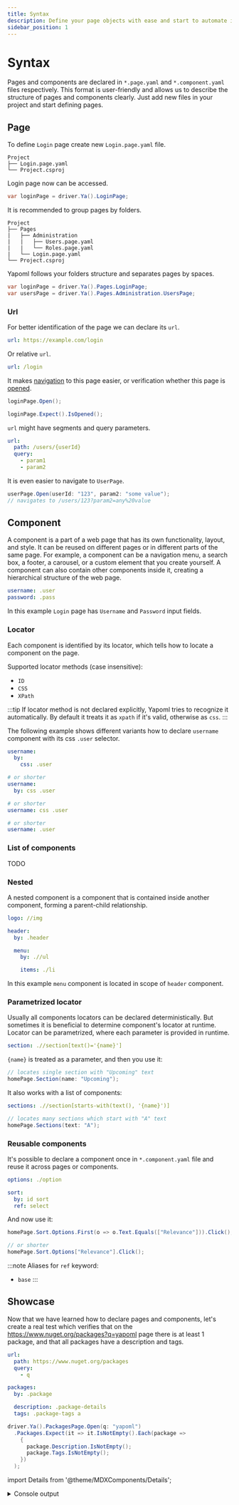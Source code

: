```yaml
---
title: Syntax
description: Define your page objects with ease and start to automate immediately
sidebar_position: 1
---
```


# Syntax

Pages and components are declared in `*.page.yaml` and `*.component.yaml` files respectively. This format is user-friendly and allows us to describe the structure of pages and components clearly. Just add new files in your project and start defining pages.

## Page

To define `Login` page create new `Login.page.yaml` file.

```
Project
├── Login.page.yaml
└── Project.csproj
```

Login page now can be accessed.

```csharp title="Program.cs"
var loginPage = driver.Ya().LoginPage;
```

It is recommended to group pages by folders.

```
Project
├── Pages
|   ├── Administration
|   |   ├── Users.page.yaml
|   |   └── Roles.page.yaml
|   └── Login.page.yaml
└── Project.csproj
```

Yapoml follows your folders structure and separates pages by spaces.

```csharp title="Program.cs"
var loginPage = driver.Ya().Pages.LoginPage;
var usersPage = driver.Ya().Pages.Administration.UsersPage;
```


### Url

For better identification of the page we can declare its `url`.

```yaml title="Login.page.yaml"
url: https://example.com/login
```

Or relative `url`.

```yaml title="Login.page.yaml"
url: /login
```

It makes [navigation](./interactions.md#open) to this page easier, or verification whether this page is [opened](./expectations.md#isopened).

```csharp title="Program.cs"
loginPage.Open();

loginPage.Expect().IsOpened();
```

`url` might have segments and query parameters.
```yaml title="User.page.yaml"
url:
  path: /users/{userId}
  query:
    - param1
    - param2
```

It is even easier to navigate to `UserPage`.

```csharp title="Program.cs"
userPage.Open(userId: "123", param2: "some value");
// navigates to /users/123?param2=any%20value
```


## Component

A component is a part of a web page that has its own functionality, layout, and style. It can be reused on different pages or in different parts of the same page. For example, a component can be a navigation menu, a search box, a footer, a carousel, or a custom element that you create yourself. A component can also contain other components inside it, creating a hierarchical structure of the web page.

```yaml title="Login.page.yaml"
username: .user
password: .pass
```

In this example `Login` page has `Username` and `Password` input fields.

### Locator

Each component is identified by its locator, which tells how to locate a component on the page.

Supported locator methods (case insensitive):
- `ID`
- `CSS`
- `XPath`

:::tip
If locator method is not declared explicitly, Yapoml tries to recognize it automatically. By default it treats it as `xpath` if it's valid, otherwise as `css`.
:::

The following example shows different variants how to declare `username` component with its css `.user` selector.

```yaml title="Login.page.yaml"
username:
  by:
    css: .user

# or shorter
username:
  by: css .user

# or shorter
username: css .user

# or shorter
username: .user
```


### List of components

TODO


### Nested

A nested component is a component that is contained inside another component, forming a parent-child relationship.

```yaml title="Home.page.yaml"
logo: //img

header:
  by: .header

  menu:
    by: .//ul

    items: ./li
```

In this example `menu` component is located in scope of `header` component.


### Parametrized locator

Usually all components locators can be declared deterministically. But sometimes it is beneficial to determine component's locator at runtime. Locator can be parametrized, where each parameter is provided in runtime.

```yaml title="Home.page.yaml"
section: .//section[text()='{name}']
```

`{name}` is treated as a parameter, and then you use it:

```csharp
// locates single section with "Upcoming" text
homePage.Section(name: "Upcoming");
```

It also works with a list of components:

```yaml title="Home.page.yaml"
sections: .//section[starts-with(text(), '{name}')]
```

```csharp
// locates many sections which start with "A" text
homePage.Sections(text: "A");
```


### Reusable components

It's possible to declare a component once in `*.component.yaml` file and reuse it across pages or components.

```yaml title="Select.component.yaml"
options: ./option
```

```yaml title="Home.page.yaml"
sort:
  by: id sort
  ref: select
```

And now use it:

```csharp
homePage.Sort.Options.First(o => o.Text.Equals(["Relevance"])).Click();

// or shorter
homePage.Sort.Options["Relevance"].Click();

```

:::note
Aliases for `ref` keyword:
- `base`
:::


## Showcase

Now that we have learned how to declare pages and components, let's create a real test which verifies that on the https://www.nuget.org/packages?q=yapoml page there is at least 1 package, and that all packages have a description and tags.

```yaml title="Packages.page.yaml"
url:
  path: https://www.nuget.org/packages
  query:
    - q

packages: 
  by: .package

  description: .package-details
  tags: .package-tags a
```

```csharp title="Program.cs"
driver.Ya().PackagesPage.Open(q: "yapoml")
  .Packages.Expect(it => it.IsNotEmpty().Each(package =>
    {
      package.Description.IsNotEmpty();
      package.Tags.IsNotEmpty();
    })
  );
```

import Details from '@theme/MDXComponents/Details';

<Details>
<summary mdxType="summary">Console output</summary>

```
16:26:55.296 TRC • Opening Packages page by https://www.nuget.org/packages?q=yapoml
16:26:59.416 TRC • 4.1s
16:26:59.419 TRC • Expect packages satisfy conditions
16:26:59.423 TRC ╎ • Expect the count of packages is greater than 0
16:26:59.425 TRC ╎ ╎ Finding packages by css selector .package
16:26:59.445 TRC ╎ ╎ Found 6 packages
16:26:59.446 TRC ╎ • Expect each package satisfy conditions
16:26:59.448 TRC ╎ ╎ • Expect text of the description is not empty
16:26:59.449 TRC ╎ ╎ ╎ Finding description by css selector .package-details
16:26:59.477 TRC ╎ ╎ • Expect the count of tags is greater than 0
16:26:59.477 TRC ╎ ╎ ╎ Finding tags by css selector .package-tags a
16:26:59.488 TRC ╎ ╎ ╎ Found 5 tags
16:26:59.488 TRC ╎ ╎ • Expect text of the description is not empty
16:26:59.488 TRC ╎ ╎ ╎ Finding description by css selector .package-details
16:26:59.500 TRC ╎ ╎ • Expect the count of tags is greater than 0
16:26:59.500 TRC ╎ ╎ ╎ Finding tags by css selector .package-tags a
16:26:59.506 TRC ╎ ╎ ╎ Found 2 tags
16:26:59.506 TRC ╎ ╎ • Expect text of the description is not empty
16:26:59.506 TRC ╎ ╎ ╎ Finding description by css selector .package-details
16:26:59.518 TRC ╎ ╎ • Expect the count of tags is greater than 0
16:26:59.518 TRC ╎ ╎ ╎ Finding tags by css selector .package-tags a
16:26:59.523 TRC ╎ ╎ ╎ Found 2 tags
16:26:59.523 TRC ╎ ╎ • Expect text of the description is not empty
16:26:59.523 TRC ╎ ╎ ╎ Finding description by css selector .package-details
16:26:59.534 TRC ╎ ╎ • Expect the count of tags is greater than 0
16:26:59.534 TRC ╎ ╎ ╎ Finding tags by css selector .package-tags a
16:26:59.541 TRC ╎ ╎ ╎ Found 4 tags
16:26:59.541 TRC ╎ ╎ • Expect text of the description is not empty
16:26:59.541 TRC ╎ ╎ ╎ Finding description by css selector .package-details
16:26:59.553 TRC ╎ ╎ • Expect the count of tags is greater than 0
16:26:59.553 TRC ╎ ╎ ╎ Finding tags by css selector .package-tags a
16:26:59.560 TRC ╎ ╎ ╎ Found 2 tags
16:26:59.560 TRC ╎ ╎ • Expect text of the description is not empty
16:26:59.560 TRC ╎ ╎ ╎ Finding description by css selector .package-details
16:26:59.571 TRC ╎ ╎ • Expect the count of tags is greater than 0
16:26:59.571 TRC ╎ ╎ ╎ Finding tags by css selector .package-tags a
16:26:59.578 TRC ╎ ╎ ╎ Found 4 tags
```
</Details>
